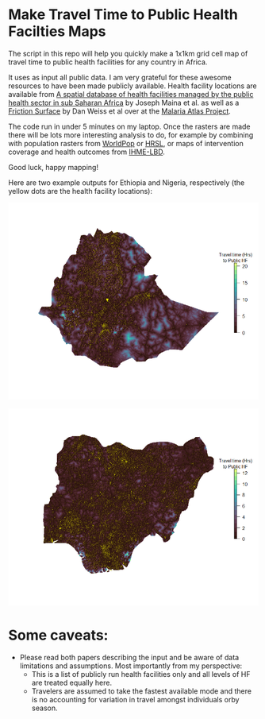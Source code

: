 # Make Travel Time to Public Health Facilties Maps #

The script in this repo will help you quickly make a 1x1km grid cell map of travel time to public health facilities for any country in Africa. 

It uses as input all public data. I am very grateful for these awesome resources to have been made publicly available.  Health facility locations are available from [A spatial database of health facilities managed by the public health sector in sub Saharan Africa](https://www.nature.com/articles/s41597-019-0142-2) by Joseph Maina et al. as well as a [Friction Surface](https://map.ox.ac.uk/research-project/accessibility_to_cities/) by Dan Weiss et al over at the [Malaria Atlas Project]().

The code run in under 5 minutes on my laptop. Once the rasters are made there will be lots more interesting analysis to do, for example by combining with population rasters from [WorldPop](https://www.worldpop.org/) or [HRSL](https://research.fb.com/downloads/high-resolution-settlement-layer-hrsl/), or maps of intervention coverage and health outcomes from [IHME-LBD](http://www.healthdata.org/lbd). 

Good luck, happy mapping!

Here are two example outputs for Ethiopia and Nigeria, respectively (the yellow dots are the health facility locations):

![Alt text](ethiopia.png "ETH_TT")

![Alt text](nigeria.png "NGA_TT")


# Some caveats:

* Please read both papers describing the input and be aware of data limitations and assumptions. Most importantly from my perspective:
  * This is a list of publicly run health facilities only and all levels of HF are treated equally here.
  * Travelers are assumed to take the fastest available mode and there is no accounting for variation in travel amongst individuals orby season.
